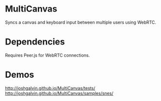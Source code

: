 MultiCanvas
===========
Syncs a canvas and keyboard input between multiple users using WebRTC.

Dependencies
============
Requires Peer.js for WebRTC connections.


Demos
=====

http://joshgalvin.github.io/MultiCanvas/tests/
http://joshgalvin.github.io/MultiCanvas/samples/snes/

